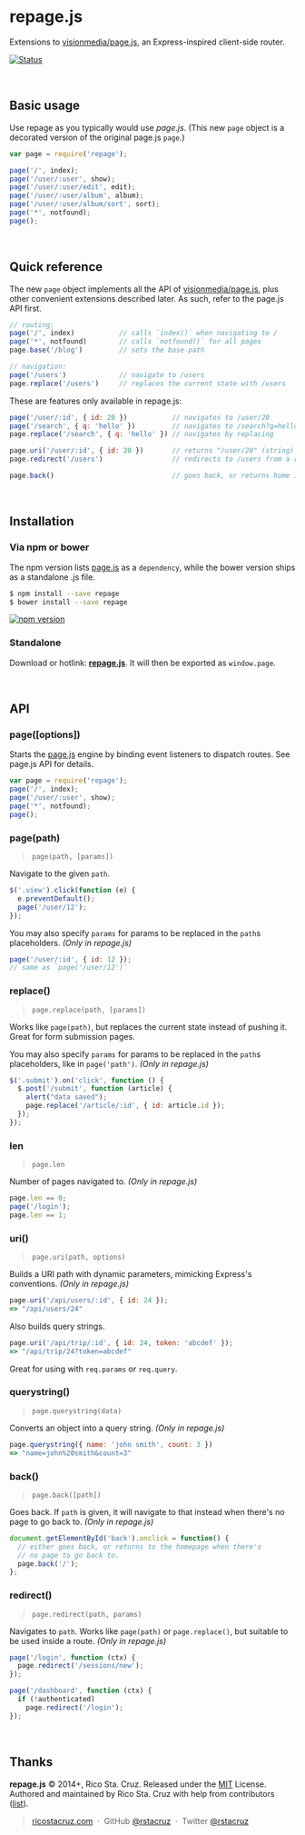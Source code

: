 # repage.js

Extensions to [visionmedia/page.js], an Express-inspired client-side router.

[visionmedia/page.js]: https://github.com/visionmedia/page.js

[![Status](http://img.shields.io/travis/rstacruz/repage.js/master.svg?style=flat)](https://travis-ci.org/rstacruz/repage.js "See test builds")

<br>

## Basic usage

Use repage as you typically would use *page.js*. (This new `page` object is a
decorated version of the original page.js `page`.)

```js
var page = require('repage');

page('/', index);
page('/user/:user', show);
page('/user/:user/edit', edit);
page('/user/:user/album', album);
page('/user/:user/album/sort', sort);
page('*', notfound);
page();
```

<br>

## Quick reference

The new `page` object implements all the API of [visionmedia/page.js], plus other
convenient extensions described later. As such, refer to the page.js API first.

```js
// routing:
page('/', index)           // calls `index()` when navigating to /
page('*', notfound)        // calls `notfound()` for all pages
page.base('/blog')         // sets the base path

// navigation:
page('/users')             // navigate to /users
page.replace('/users')     // replaces the current state with /users
```

These are features only available in repage.js:

```js
page('/user/:id', { id: 20 })           // navigates to /user/20
page('/search', { q: 'hello' })         // navigates to /search?q=hello
page.replace('/search', { q: 'hello' }) // navigates by replacing

page.uri('/user/:id', { id: 20 })       // returns "/user/20" (string)
page.redirect('/users')                 // redirects to /users from a route

page.back()                             // goes back, or returns home if available
```

<br>

## Installation

### Via npm or bower

The npm version lists [page.js] as a `dependency`, while the bower version ships as a standalone .js file.

```sh
$ npm install --save repage
$ bower install --save repage
```

[![npm version](http://img.shields.io/npm/v/repage.svg?style=flat)](https://npmjs.org/package/repage "View this project on npm")

### Standalone

[version]: https://cdn.rawgit.com/rstacruz/repage.js/v2.0.0/repage.js

Download or hotlink: __[repage.js][version]__. It will then be exported as `window.page`.

<br>

## API

<!-- include: index.js -->

### page([options])

Starts the [page.js] engine by binding event listeners to dispatch routes.
See page.js API for details.

```js
var page = require('repage');
page('/', index);
page('/user/:user', show);
page('*', notfound);
page();
```

### page(path)
> `page(path, [params])`

Navigate to the given `path`.

```js
$('.view').click(function (e) {
  e.preventDefault();
  page('/user/12');
});
```

You may also specify `params` for params to be replaced in the `path`s
placeholders. *(Only in repage.js)*

```js
page('/user/:id', { id: 12 });
// same as `page('/user/12')`
```

### replace()
> `page.replace(path, [params])`

Works like `page(path)`, but replaces the current state instead of pushing
it. Great for form submission pages.

You may also specify `params` for params to be replaced in the `path`s
placeholders, like in `page('path')`. *(Only in repage.js)*

```js
$('.submit').on('click', function () {
  $.post('/submit', function (article) {
    alert("data saved");
    page.replace('/article/:id', { id: article.id });
  });
});
```

### len
> `page.len`

Number of pages navigated to. *(Only in repage.js)*

```js
page.len == 0;
page('/login');
page.len == 1;
```

### uri()
> `page.uri(path, options)`

Builds a URI path with dynamic parameters, mimicking Express's conventions.
*(Only in repage.js)*

```js
page.uri('/api/users/:id', { id: 24 });
=> "/api/users/24"
```

Also builds query strings.

```js
page.uri('/api/trip/:id', { id: 24, token: 'abcdef' });
=> "/api/trip/24?token=abcdef"
```

Great for using with `req.params` or `req.query`.

### querystring()
> `page.querystring(data)`

Converts an object into a query string.
*(Only in repage.js)*

```js
page.querystring({ name: 'john smith', count: 3 })
=> "name=john%20smith&count=3"
```

### back()
> `page.back([path])`

Goes back. If `path` is given, it will navigate to that instead when
there's no page to go back to.
*(Only in repage.js)*

```js
document.getElementById('back').onclick = function() {
  // either goes back, or returns to the homepage when there's
  // no page to go back to.
  page.back('/');
};
```

### redirect()
> `page.redirect(path, params)`

Navigates to `path`. Works like `page(path)` or `page.replace()`, but
suitable to be used inside a route.
*(Only in repage.js)*

```js
page('/login', function (ctx) {
  page.redirect('/sessions/new');
});

page('/dashboard', function (ctx) {
  if (!authenticated)
    page.redirect('/login');
});
```

<!-- /include -->

<br>

## Thanks

**repage.js** © 2014+, Rico Sta. Cruz. Released under the [MIT] License.<br>
Authored and maintained by Rico Sta. Cruz with help from contributors ([list][contributors]).

> [ricostacruz.com](http://ricostacruz.com) &nbsp;&middot;&nbsp;
> GitHub [@rstacruz](https://github.com/rstacruz) &nbsp;&middot;&nbsp;
> Twitter [@rstacruz](https://twitter.com/rstacruz)

[MIT]: http://mit-license.org/
[contributors]: http://github.com/rstacruz/repage.js/contributors
[page.js]: https://github.com/visionmedia/page.js
